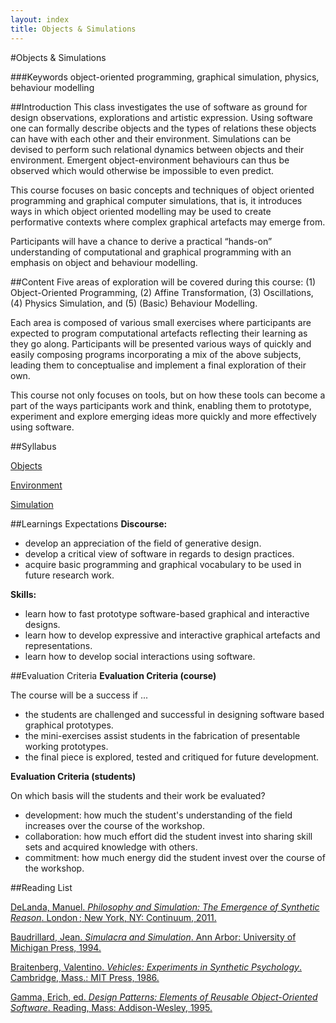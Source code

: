 ```yaml
---
layout: index
title: Objects & Simulations
---
```


#Objects & Simulations

<canvas id="draw_canvas"></canvas>

###Keywords
object-oriented programming, graphical simulation, physics, behaviour modelling

##Introduction
This class investigates the use of software as ground for design observations, explorations and artistic expression. Using software one can formally describe objects and the types of relations these objects can have with each other and their environment. Simulations can be devised to perform such relational dynamics between objects and their environment. Emergent object-environment behaviours can thus be observed which would otherwise be impossible to even predict.

This course focuses on basic concepts and techniques of object oriented programming and graphical computer simulations, that is, it introduces ways in which object oriented modelling may be used to create performative contexts where complex graphical artefacts may emerge from.

Participants will have a chance to derive a practical “hands-on” understanding of computational and graphical programming with an emphasis on object and behaviour modelling.

##Content
Five areas of exploration will be covered during this course:  (1) Object-Oriented Programming, (2) Affine Transformation, (3) Oscillations, (4) Physics Simulation, and (5) (Basic) Behaviour Modelling. 

Each area is composed of various small exercises where participants are expected to program computational artefacts reflecting their learning as they go along. Participants will be presented various ways of quickly and easily composing programs incorporating a mix of the above subjects, leading them to conceptualise and implement a final exploration of their own.

This course not only focuses on tools, but on how these tools can become a part of the ways participants work and think, enabling them to prototype, experiment and explore emerging ideas more quickly and more effectively using software. 

##Syllabus

[Objects](/)

<!-- [Objects](objects.html) -->

[Environment](/)

[Simulation](/)

##Learnings Expectations
__Discourse:__

- develop an appreciation of the field of generative design.  
- develop a critical view of software in regards to design practices.  
- acquire basic programming and graphical vocabulary to be used in future research work.  

__Skills:__

- learn how to fast prototype software-based graphical and interactive designs.
- learn how to develop expressive and interactive graphical artefacts and representations.
- learn how to develop social interactions using software.

##Evaluation Criteria
__Evaluation Criteria (course)__

The course will be a success if ...

- the students are challenged and successful in designing software based graphical prototypes.  
- the mini-exercises assist students in the fabrication of presentable working prototypes.  
- the final piece is explored, tested and critiqued for future development.  

__Evaluation Criteria (students)__

On which basis will the students and their work be evaluated?

- development: how much the student's understanding of the field increases over the course of the workshop.  
- collaboration: how much effort did the student invest into sharing skill sets and acquired knowledge with others.  
- commitment: how much energy did the student invest over the course of the workshop.  


##Reading List

[DeLanda, Manuel. _Philosophy and Simulation: The Emergence of Synthetic Reason_. London ; New York, NY: Continuum, 2011.](http://www.amazon.com/Philosophy-Simulation-Emergence-Synthetic-Reason/dp/1441170286/ref=sr_1_1?s=books&ie=UTF8&qid=1425221232&sr=1-1&keywords=Philosophy+and+Simulation%3A) 

[Baudrillard, Jean. _Simulacra and Simulation_. Ann Arbor: University of Michigan Press, 1994.](http://www.amazon.com/Simulacra-Simulation-Body-Theory-Materialism/dp/0472065211/ref=sr_1_1?s=books&ie=UTF8&qid=1425221338&sr=1-1&keywords=Simulacra+and+Simulation)

[Braitenberg, Valentino. _Vehicles: Experiments in Synthetic Psychology_. Cambridge, Mass.: MIT Press, 1986.](http://www.amazon.com/Vehicles-Experiments-Psychology-Valentino-Braitenberg/dp/0262521121/ref=sr_1_1?s=books&ie=UTF8&qid=1425221365&sr=1-1&keywords=Vehicles%3A+Experiments+in+Synthetic+Psychology)

[Gamma, Erich, ed. _Design Patterns: Elements of Reusable Object-Oriented Software_. Reading, Mass: Addison-Wesley, 1995.](http://www.amazon.com/Design-Patterns-Elements-Reusable-Object-Oriented/dp/0201633612/ref=sr_1_1?s=books&ie=UTF8&qid=1425221395&sr=1-1&keywords=Design+Patterns%3A+Elements+of+Reusable+Object-Oriented+Software)


<!-- Notes -->

<!-- Jacob von Uexkull -->

<!-- http://www.gliffy.com/uses/uml-software/ -->
